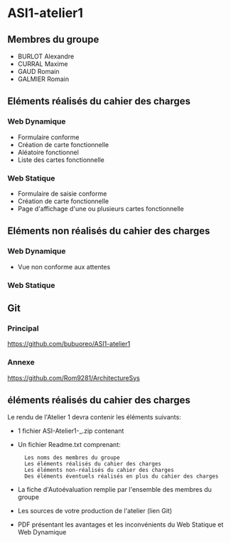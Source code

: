 # ASI1-atelier1

## Membres du groupe
 - BURLOT Alexandre
 - CURRAL Maxime
 - GAUD Romain
 - GALMIER Romain

## Eléments réalisés du cahier des charges

### Web Dynamique

- Formulaire conforme
- Création de carte fonctionnelle
- Aléatoire fonctionnel
- Liste des cartes fonctionnelle

### Web Statique

- Formulaire de saisie conforme
- Création de carte fonctionnelle
- Page d'affichage d'une ou plusieurs cartes fonctionnelle

## Eléments non réalisés du cahier des charges

### Web Dynamique

- Vue non conforme aux attentes

### Web Statique

## Git

### Principal
https://github.com/bubuoreo/ASI1-atelier1

### Annexe
https://github.com/Rom9281/ArchitectureSys

## éléments réalisés du cahier des charges

Le rendu de l'Atelier 1 devra contenir les éléments suivants:

- 1 fichier ASI-Atelier1-<nom1>_<nom2>_<nom3>_<nom4>.zip contenant

- Un fichier Readme.txt comprenant:

        Les noms des membres du groupe
        Les éléments réalisés du cahier des charges
        Les éléments non-réalisés du cahier des charges
        Des éléments éventuels réalisés en plus du cahier des charges

- La fiche d'Autoévaluation remplie par l'ensemble des membres du groupe

- Les sources de votre production de l'atelier (lien Git)

- PDF présentant les avantages et les inconvénients du Web Statique et Web Dynamique



